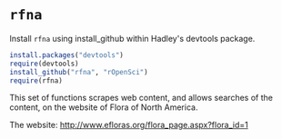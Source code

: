 # `rfna`

Install `rfna` using install_github within Hadley's devtools package.

```R
install.packages("devtools")
require(devtools)
install_github("rfna", "rOpenSci")
require(rfna)
```

This set of functions scrapes web content, and allows searches of the content, on the website of Flora of North America.

The website: http://www.efloras.org/flora_page.aspx?flora_id=1